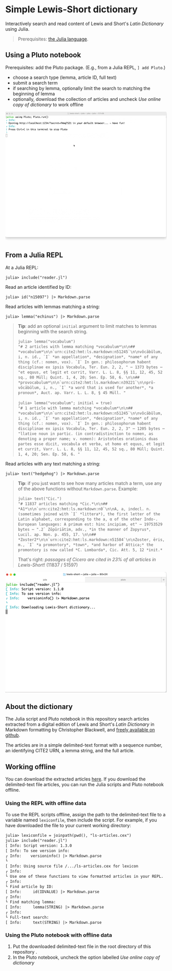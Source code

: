 # Simple Lewis-Short dictionary

Interactively search and read content of Lewis and Short's *Latin Dictionary* using Julia.

> Prerequisites: [the Julia language](https://julialang.org/downloads/).


## Using a Pluto notebook

Prerequisites: add the Pluto package.  (E.g., from a Julia REPL, `] add Pluto`.)

- choose a search type (lemma, article ID, full text)
- submit a search term
- if searching by lemma, optionally limit the search to matching the beginning of lemma
- optionally, download the collection of articles and uncheck *Use online copy of dictionary* to work offline

![Pluto notebook](./lewis-short-plutonb.gif)

## From a Julia REPL

At a Julia REPL:

```{julia}
julia> include("reader.jl")
```

Read an article identified by ID:


```{julia}
julia> id("n15097") |> Markdown.parse
```

Read articles with lemmas matching a string:

```{julia}
julia> lemma("echinus") |> Markdown.parse
```
> **Tip**: add an optional `initial` argument to limit matches to lemmas beginning with the search string.
>
> ```{julia}
> julia> lemma("vocabulum")
> "# 2 articles with lemma matching *vocabulum*\n\n## *vocabulum*\n\n`urn:cite2:hmt:ls.markdown:n51245`\n\nvŏcābŭlum, i, n. id., `I` *an appellation*, *designation*, *name* of any thing (cf.: nomen, vox). `I` In gen.: philosophorum habent disciplinae ex ipsis Vocabula, Ter. Eun. 2, 2, " ⋯ 1373 bytes ⋯ "et equus, et legit et currit, Varr. L. L. 8, §§ 11, 12, 45, 52 sq., 80 Müll; Quint. 1, 4, 20; Sen. Ep. 58, 6. \n\n## *provocabulum*\n\n`urn:cite2:hmt:ls.markdown:n39221`\n\nprō-vŏcābŭlum, i, n., `I` *a word that is used for another*, *a pronoun*, Auct. ap. Varr. L. L. 8, § 45 Müll. "
>
> julia> lemma("vocabulum"; initial = true)
> "# 1 article with lemma matching *vocabulum*\n\n## *vocabulum*\n\n`urn:cite2:hmt:ls.markdown:n51245`\n\nvŏcābŭlum, i, n. id., `I` *an appellation*, *designation*, *name* of any thing (cf.: nomen, vox). `I` In gen.: philosophorum habent disciplinae ex ipsis Vocabula, Ter. Eun. 2, 2, 3" ⋯ 1205 bytes ⋯ "llative noun in partic. (in contradistinction to nomen, as denoting a proper name; v. nomen): Aristoteles orationis duas partes esse dicit, vocabula et verba, ut homo et equus, et legit et currit, Varr. L. L. 8, §§ 11, 12, 45, 52 sq., 80 Müll; Quint. 1, 4, 20; Sen. Ep. 58, 6. "
> ```

Read articles with any text matching a string:

```{julia}
julia> text("hedgehog") |> Markdown.parse
```

> **Tip**: if you just want to see how many articles match a term, use any of the above functions without `Markdown.parse`.  Example:
>
> ```{julia}
> julia> text("Cic.")
> "# 11837 articles matching *Cic.*\n\n## *A1*\n\n`urn:cite2:hmt:ls.markdown:n0`\n\nA, a, indecl. n. (sometimes joined with `I` *littera*), the first letter of the Latin alphabet, corresponding to the a, α of the other Indo-. European languages: A primum est: hinc incipiam, et" ⋯ 19753529 bytes ⋯ ".2` Zōpŭriātim, adv., *in the manner of Zopyrus*, Lucil. ap. Non. p. 455, 17. \n\n## *Zoster2*\n\n`urn:cite2:hmt:ls.markdown:n51584`\n\nZoster, ēris, m., `I` *a promontory*, *town*, *and harbor of Attica;* the promontory is now called *C. Lombarda*, Cic. Att. 5, 12 *init.*
> ```
>
> That's right: *passages of Cicero are cited in 23% of all articles in Lewis-Short*! (11837 / 51597)


![Using the script from the Julia REPL](./lewis-short-repl-1.1.gif)


## About the dictionary

The Julia script and Pluto notebook in this repository search articles extracted from a digital edition of Lewis and Short's *Latin Dictionary* in Markdown formatting by Christopher Blackwell, and [freely available on github](https://github.com/Eumaeus/cex_lewis_and_short).

The articles are in a simple delimited-text format with a sequence number, an identifying CITE2 URN, a lemma string, and the full article. 

## Working offline

You can download the extracted articles [here](http://shot.holycross.edu/lexica/ls-articles.cex). If you download the delimited-text file articles, you can run the Julia scripts and Pluto notebook offline.


### Using the REPL with offline data

To use the REPL scripts offline, assign the path to the delimited-text file to a variable named `lexiconfile`, then include the script.  For example, if you have downloaded the file to your current working directory:

```{julia}
julia> lexiconfile = joinpath(pwd(), "ls-articles.cex")
julia> include("reader.jl")
[ Info: Script version: 1.3.0
[ Info: To see version info:
┌ Info:    versioninfo() |> Markdown.parse
└ 
[ Info: Using source file /.../ls-articles.cex for lexicon
┌ Info: 
└ Use one of these functions to view formatted articles in your REPL.
┌ Info: 
└ Find article by ID:
[ Info:     id(IDVALUE) |> Markdown.parse
┌ Info: 
└ Find matching lemma:
[ Info:     lemma(STRING) |> Markdown.parse
┌ Info: 
└ Full-text search:
[ Info:     text(STRING) |> Markdown.parse

```


### Using the Pluto notebook with offline data


1. Put the downloaded delimited-text file in the root directory of this repository .
2. In the Pluto notebook, uncheck the option labelled *Use online copy of dictionary*
